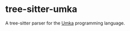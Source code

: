 # tree-sitter-umka

A tree-sitter parser for the [Umka](https://github.com/vtereshkov/umka-lang) programming language.
